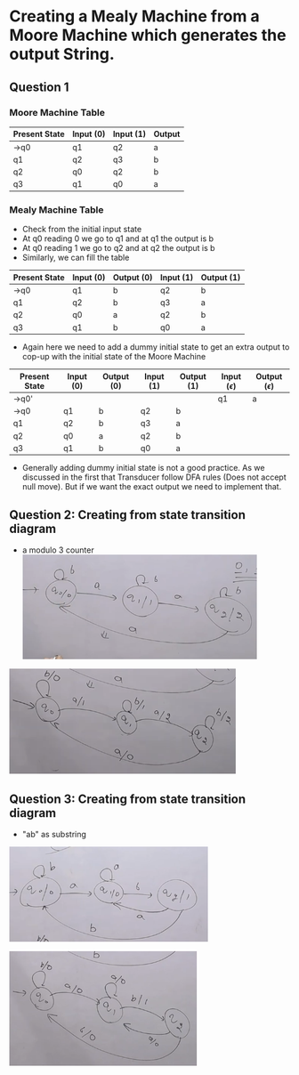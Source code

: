 # Creating a Mealy Machine from a Moore Machine which generates the output String.


## Question 1

### Moore Machine Table

| Present State | Input (0) | Input (1) |  Output  |
|---------------|-----------|-----------|----------|
| ->q0          | q1        | q2        | a        |
| q1            | q2        | q3        | b        |
| q2            | q0        | q2        | b        |
| q3            | q1        | q0        | a        |

### Mealy Machine Table

- Check from the initial input state
- At q0 reading 0 we go to q1 and at q1 the output is b
- At q0 reading 1 we go to q2 and at q2 the output is b
- Similarly, we can fill the table

| Present State | Input (0) | Output (0) | Input (1) | Output (1) |
|---------------|-----------|------------|-----------|------------|
| ->q0          | q1        | b          | q2        | b          |
| q1            | q2        | b          | q3        | a          |
| q2            | q0        | a          | q2        | b          |
| q3            | q1        | b          | q0        | a          |

- Again here we need to add a dummy initial state to get an extra output to cop-up with the initial state of the Moore Machine

| Present State | Input (0) | Output (0) | Input (1) | Output (1) | Input ($\epsilon$) | Output ($\epsilon$) |
|---------------|-----------|------------|-----------|------------|-------------------|--------------------|
| ->q0'          |           |           |         |           | q1                | a                  |
| ->q0          | q1        | b          | q2        | b          |                   |                    |
| q1            | q2        | b          | q3        | a          |                   |                    |
| q2            | q0        | a          | q2        | b          |                   |                    |
| q3            | q1        | b          | q0        | a          |                   |                    |

- Generally adding dummy initial state is not a good practice. As we discussed in the first that Transducer follow DFA rules (Does not accept null move). But if we want the exact output we need to implement that.

## Question 2: Creating from state transition diagram

- a modulo 3 counter
![Moore Machine](image-14.png)

![Mealy Machine](image-15.png)


## Question 3: Creating from state transition diagram

- "ab" as substring

![Moore Machine](image-16.png)

![Mealy Machine](image-17.png)